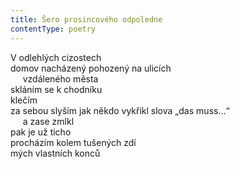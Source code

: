 ```yaml
---
title: Šero prosincového odpoledne
contentType: poetry
---
```


<section>

V odlehlých cizostech  
domov nacházený pohozený na ulicích  
     vzdáleného města  
skláním se k chodníku  
klečím  
za sebou slyším jak někdo vykřikl slova „das muss…“  
     a zase zmlkl  
pak je už ticho  
procházím kolem tušených zdí  
mých vlastních konců

</section>

